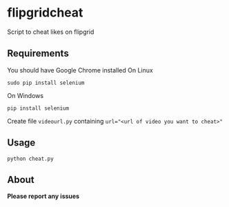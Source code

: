 # flipgridcheat
Script to cheat likes on flipgrid
## Requirements
You should have Google Chrome installed
On Linux
```
sudo pip install selenium
```
On Windows
```
pip install selenium
```
Create file ```videourl.py``` containing ```url="<url of video you want to cheat>"```
## Usage
```
python cheat.py
```
## About
**Please report any issues**
